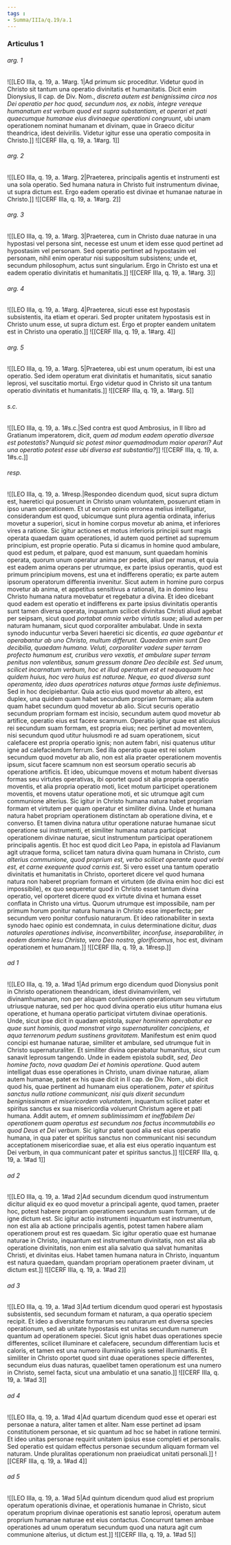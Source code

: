 ```yaml
---
tags : 
- Summa/IIIa/q.19/a.1
---
```


### Articulus 1

###### arg. 1
![[LEO IIIa, q. 19, a. 1#arg. 1|Ad primum sic proceditur. Videtur quod in Christo sit tantum una operatio divinitatis et humanitatis. Dicit enim Dionysius, II cap. de Div. Nom., *discreta autem est benignissima circa nos Dei operatio per hoc quod, secundum nos, ex nobis, integre vereque humanatum est verbum quod est supra substantiam, et operari et pati quaecumque humanae eius divinaeque operationi congruunt*, ubi unam operationem nominat humanam et divinam, quae in Graeco dicitur theandrica, idest deivirilis. Videtur igitur esse una operatio composita in Christo.]]
![[CERF IIIa, q. 19, a. 1#arg. 1]]

###### arg. 2
![[LEO IIIa, q. 19, a. 1#arg. 2|Praeterea, principalis agentis et instrumenti est una sola operatio. Sed humana natura in Christo fuit instrumentum divinae, ut supra dictum est. Ergo eadem operatio est divinae et humanae naturae in Christo.]]
![[CERF IIIa, q. 19, a. 1#arg. 2]]

###### arg. 3
![[LEO IIIa, q. 19, a. 1#arg. 3|Praeterea, cum in Christo duae naturae in una hypostasi vel persona sint, necesse est unum et idem esse quod pertinet ad hypostasim vel personam. Sed operatio pertinet ad hypostasim vel personam, nihil enim operatur nisi suppositum subsistens; unde et, secundum philosophum, actus sunt singularium. Ergo in Christo est una et eadem operatio divinitatis et humanitatis.]]
![[CERF IIIa, q. 19, a. 1#arg. 3]]

###### arg. 4
![[LEO IIIa, q. 19, a. 1#arg. 4|Praeterea, sicuti esse est hypostasis subsistentis, ita etiam et operari. Sed propter unitatem hypostasis est in Christo unum esse, ut supra dictum est. Ergo et propter eandem unitatem est in Christo una operatio.]]
![[CERF IIIa, q. 19, a. 1#arg. 4]]

###### arg. 5
![[LEO IIIa, q. 19, a. 1#arg. 5|Praeterea, ubi est unum operatum, ibi est una operatio. Sed idem operatum erat divinitatis et humanitatis, sicut sanatio leprosi, vel suscitatio mortui. Ergo videtur quod in Christo sit una tantum operatio divinitatis et humanitatis.]]
![[CERF IIIa, q. 19, a. 1#arg. 5]]

###### s.c.
![[LEO IIIa, q. 19, a. 1#s.c.|Sed contra est quod Ambrosius, in II libro ad Gratianum imperatorem, dicit, *quem ad modum eadem operatio diversae est potestatis? Nunquid sic potest minor quemadmodum maior operari? Aut una operatio potest esse ubi diversa est substantia?*]]
![[CERF IIIa, q. 19, a. 1#s.c.]]

###### resp.
![[LEO IIIa, q. 19, a. 1#resp.|Respondeo dicendum quod, sicut supra dictum est, haeretici qui posuerunt in Christo unam voluntatem, posuerunt etiam in ipso unam operationem. Et ut eorum opinio erronea melius intelligatur, considerandum est quod, ubicumque sunt plura agentia ordinata, inferius movetur a superiori, sicut in homine corpus movetur ab anima, et inferiores vires a ratione. Sic igitur actiones et motus inferioris principii sunt magis operata quaedam quam operationes, id autem quod pertinet ad supremum principium, est proprie operatio. Puta si dicamus in homine quod ambulare, quod est pedum, et palpare, quod est manuum, sunt quaedam hominis operata, quorum unum operatur anima per pedes, aliud per manus, et quia est eadem anima operans per utrumque, ex parte ipsius operantis, quod est primum principium movens, est una et indifferens operatio; ex parte autem ipsorum operatorum differentia invenitur. Sicut autem in homine puro corpus movetur ab anima, et appetitus sensitivus a rationali, ita in domino Iesu Christo humana natura movebatur et regebatur a divina. Et ideo dicebant quod eadem est operatio et indifferens ex parte ipsius divinitatis operantis sunt tamen diversa operata, inquantum scilicet divinitas Christi aliud agebat per seipsam, sicut quod *portabat omnia verbo virtutis suae*; aliud autem per naturam humanam, sicut quod corporaliter ambulabat. Unde in sexta synodo inducuntur verba Severi haeretici sic dicentis, *ea quae agebantur et operabantur ab uno Christo, multum differunt. Quaedam enim sunt Deo decibilia, quaedam humana. Veluti, corporaliter vadere super terram profecto humanum est, cruribus vero vexatis, et ambulare super terram penitus non valentibus, sanum gressum donare Deo decibile est. Sed unum, scilicet incarnatum verbum, hoc et illud operatum est et nequaquam hoc quidem huius, hoc vero huius est naturae. Neque, eo quod diversa sunt operamenta, ideo duas operatrices naturas atque formas iuste definiemus*. Sed in hoc decipiebantur. Quia actio eius quod movetur ab altero, est duplex, una quidem quam habet secundum propriam formam; alia autem quam habet secundum quod movetur ab alio. Sicut securis operatio secundum propriam formam est incisio, secundum autem quod movetur ab artifice, operatio eius est facere scamnum. Operatio igitur quae est alicuius rei secundum suam formam, est propria eius; nec pertinet ad moventem, nisi secundum quod utitur huiusmodi re ad suam operationem, sicut calefacere est propria operatio ignis; non autem fabri, nisi quatenus utitur igne ad calefaciendum ferrum. Sed illa operatio quae est rei solum secundum quod movetur ab alio, non est alia praeter operationem moventis ipsum, sicut facere scamnum non est seorsum operatio securis ab operatione artificis. Et ideo, ubicumque movens et motum habent diversas formas seu virtutes operativas, ibi oportet quod sit alia propria operatio moventis, et alia propria operatio moti, licet motum participet operationem moventis, et movens utatur operatione moti, et sic utrumque agit cum communione alterius. Sic igitur in Christo humana natura habet propriam formam et virtutem per quam operatur et similiter divina. Unde et humana natura habet propriam operationem distinctam ab operatione divina, et e converso. Et tamen divina natura utitur operatione naturae humanae sicut operatione sui instrumenti, et similiter humana natura participat operationem divinae naturae, sicut instrumentum participat operationem principalis agentis. Et hoc est quod dicit Leo Papa, in epistola ad Flavianum agit utraque forma, scilicet tam natura divina quam humana in Christo, *cum alterius communione, quod proprium est, verbo scilicet operante quod verbi est, et carne exequente quod carnis est*. Si vero esset una tantum operatio divinitatis et humanitatis in Christo, oporteret dicere vel quod humana natura non haberet propriam formam et virtutem (de divina enim hoc dici est impossibile), ex quo sequeretur quod in Christo esset tantum divina operatio, vel oporteret dicere quod ex virtute divina et humana esset conflata in Christo una virtus. Quorum utrumque est impossibile, nam per primum horum ponitur natura humana in Christo esse imperfecta; per secundum vero ponitur confusio naturarum. Et ideo rationabiliter in sexta synodo haec opinio est condemnata, in cuius determinatione dicitur, *duas naturales operationes indivise, inconvertibiliter, inconfuse, inseparabiliter, in eodem domino Iesu Christo, vero Deo nostro, glorificamus*, hoc est, divinam operationem et humanam.]]
![[CERF IIIa, q. 19, a. 1#resp.]]

###### ad 1
![[LEO IIIa, q. 19, a. 1#ad 1|Ad primum ergo dicendum quod Dionysius ponit in Christo operationem theandricam, idest divinamvirilem, vel divinamhumanam, non per aliquam confusionem operationum seu virtutum utriusque naturae, sed per hoc quod divina operatio eius utitur humana eius operatione, et humana operatio participat virtutem divinae operationis. Unde, sicut ipse dicit in quadam epistola, *super hominem operabatur ea quae sunt hominis, quod monstrat virgo supernaturaliter concipiens, et aqua terrenorum pedum sustinens gravitatem*. Manifestum est enim quod concipi est humanae naturae, similiter et ambulare, sed utrumque fuit in Christo supernaturaliter. Et similiter divina operabatur humanitus, sicut cum sanavit leprosum tangendo. Unde in eadem epistola subdit, *sed, Deo homine facto, nova quadam Dei et hominis operatione*. Quod autem intelligat duas esse operationes in Christo, unam divinae naturae, aliam autem humanae, patet ex his quae dicit in II cap. de Div. Nom., ubi dicit quod his, quae pertinent ad humanam eius operationem, *pater et spiritus sanctus nulla ratione communicant, nisi quis dixerit secundum benignissimam et misericordem voluntatem*, inquantum scilicet pater et spiritus sanctus ex sua misericordia voluerunt Christum agere et pati humana. Addit autem, *et omnem sublimissimam et ineffabilem Dei operationem quam operatus est secundum nos factus incommutabilis eo quod Deus et Dei verbum*. Sic igitur patet quod alia est eius operatio humana, in qua pater et spiritus sanctus non communicant nisi secundum acceptationem misericordiae suae, et alia est eius operatio inquantum est Dei verbum, in qua communicant pater et spiritus sanctus.]]
![[CERF IIIa, q. 19, a. 1#ad 1]]

###### ad 2
![[LEO IIIa, q. 19, a. 1#ad 2|Ad secundum dicendum quod instrumentum dicitur aliquid ex eo quod movetur a principali agente, quod tamen, praeter hoc, potest habere propriam operationem secundum suam formam, ut de igne dictum est. Sic igitur actio instrumenti inquantum est instrumentum, non est alia ab actione principalis agentis, potest tamen habere aliam operationem prout est res quaedam. Sic igitur operatio quae est humanae naturae in Christo, inquantum est instrumentum divinitatis, non est alia ab operatione divinitatis, non enim est alia salvatio qua salvat humanitas Christi, et divinitas eius. Habet tamen humana natura in Christo, inquantum est natura quaedam, quandam propriam operationem praeter divinam, ut dictum est.]]
![[CERF IIIa, q. 19, a. 1#ad 2]]

###### ad 3
![[LEO IIIa, q. 19, a. 1#ad 3|Ad tertium dicendum quod operari est hypostasis subsistentis, sed secundum formam et naturam, a qua operatio speciem recipit. Et ideo a diversitate formarum seu naturarum est diversa species operationum, sed ab unitate hypostasis est unitas secundum numerum quantum ad operationem speciei. Sicut ignis habet duas operationes specie differentes, scilicet illuminare et calefacere, secundum differentiam lucis et caloris, et tamen est una numero illuminatio ignis semel illuminantis. Et similiter in Christo oportet quod sint duae operationes specie differentes, secundum eius duas naturas, quaelibet tamen operationum est una numero in Christo, semel facta, sicut una ambulatio et una sanatio.]]
![[CERF IIIa, q. 19, a. 1#ad 3]]

###### ad 4
![[LEO IIIa, q. 19, a. 1#ad 4|Ad quartum dicendum quod esse et operari est personae a natura, aliter tamen et aliter. Nam esse pertinet ad ipsam constitutionem personae, et sic quantum ad hoc se habet in ratione termini. Et ideo unitas personae requirit unitatem ipsius esse completi et personalis. Sed operatio est quidam effectus personae secundum aliquam formam vel naturam. Unde pluralitas operationum non praeiudicat unitati personali.]]
![[CERF IIIa, q. 19, a. 1#ad 4]]

###### ad 5
![[LEO IIIa, q. 19, a. 1#ad 5|Ad quintum dicendum quod aliud est proprium operatum operationis divinae, et operationis humanae in Christo, sicut operatum proprium divinae operationis est sanatio leprosi, operatum autem proprium humanae naturae est eius contactus. Concurrunt tamen ambae operationes ad unum operatum secundum quod una natura agit cum communione alterius, ut dictum est.]]
![[CERF IIIa, q. 19, a. 1#ad 5]]

